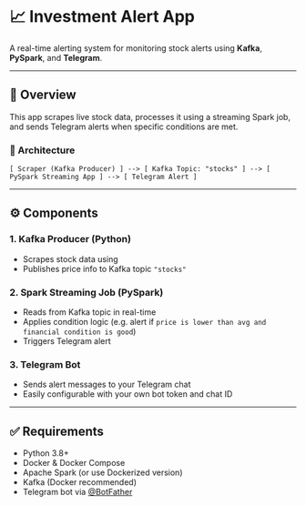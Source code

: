 # 📈 Investment Alert App

A real-time alerting system for monitoring stock alerts using **Kafka**, **PySpark**, and **Telegram**.

---

## 🚀 Overview

This app scrapes live stock data, processes it using a streaming Spark job, and sends Telegram alerts when specific conditions are met.

### 🔧 Architecture

```text
[ Scraper (Kafka Producer) ] --> [ Kafka Topic: "stocks" ] --> [ PySpark Streaming App ] --> [ Telegram Alert ]
```
---

## ⚙️ Components

### 1. Kafka Producer (Python)
- Scrapes stock data using 
- Publishes price info to Kafka topic `"stocks"`

### 2. Spark Streaming Job (PySpark)
- Reads from Kafka topic in real-time
- Applies condition logic (e.g. alert if `price is lower than avg and financial condition is good`)
- Triggers Telegram alert

### 3. Telegram Bot
- Sends alert messages to your Telegram chat
- Easily configurable with your own bot token and chat ID

---

## ✅ Requirements

- Python 3.8+
- Docker & Docker Compose
- Apache Spark (or use Dockerized version)
- Kafka (Docker recommended)
- Telegram bot via [@BotFather](https://t.me/BotFather)

